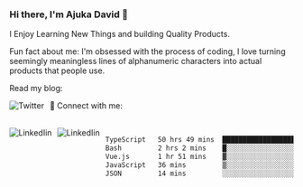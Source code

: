 ### Hi there, I'm Ajuka David 🥷

I Enjoy Learning New Things and building Quality Products.

Fun fact about me: I'm obsessed with the process of coding, I love turning seemingly meaningless lines of alphanumeric characters into actual products that people use.

Read my blog:

<a href="https://tobit.hashnode.dev/"> <img src="https://img.shields.io/badge/Hashnode-2962FF?style=for-the-badge&logo=hashnode&logoColor=white"
     alt="Twitter"
     style="float: left; margin-right: 10px;" /> </a>


📱 Connect with me: 

<br />
<a href="https://www.linkedin.com/in/david-ajuka-630660144/"> <img src="https://img.shields.io/badge/LinkedIn-0077B5?style=for-the-badge&logo=linkedin&logoColor=white"
     alt="LinkedIin"
     style="float: left; margin-right: 10px;" /> </a> <a href="mailto:ajuka.zephiniah@gmail.com"> <img src="https://img.shields.io/badge/Gmail-D14836?style=for-the-badge&logo=gmail&logoColor=white"
     alt="LinkedIin"
     style="float: left; margin-right: 10px;" /> </a>
     

<!--START_SECTION:waka-->

```txt
TypeScript   50 hrs 49 mins  ██████████████████████▓░░   91.17 %
Bash         2 hrs 2 mins    █░░░░░░░░░░░░░░░░░░░░░░░░   03.67 %
Vue.js       1 hr 51 mins    ▓░░░░░░░░░░░░░░░░░░░░░░░░   03.32 %
JavaScript   36 mins         ▒░░░░░░░░░░░░░░░░░░░░░░░░   01.09 %
JSON         14 mins         ░░░░░░░░░░░░░░░░░░░░░░░░░   00.42 %
```

<!--END_SECTION:waka-->
